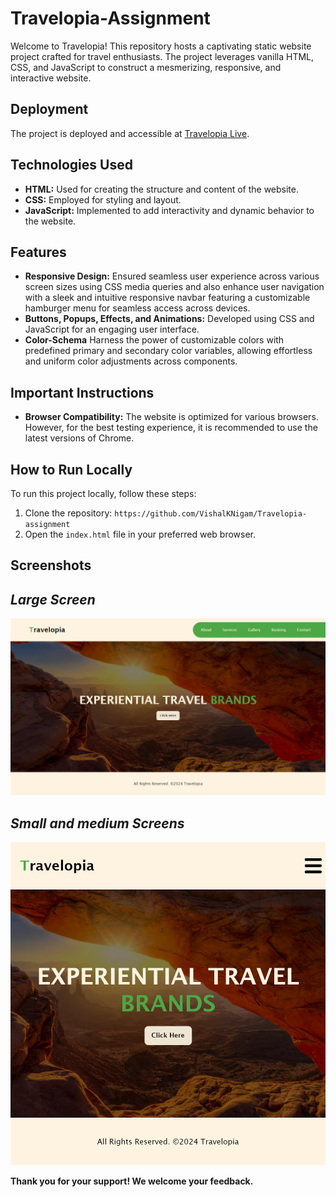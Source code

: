 # Travelopia-Assignment

Welcome to Travelopia! This repository hosts a captivating static website project crafted for travel enthusiasts. The project leverages vanilla HTML, CSS, and JavaScript to construct a mesmerizing, responsive, and interactive website.

## Deployment

The project is deployed and accessible at [Travelopia Live](https://65cdf920ad5f4bb377153753--wonderful-bonbon-0b40a7.netlify.app/#).

## Technologies Used

- **HTML:** Used for creating the structure and content of the website.
- **CSS:** Employed for styling and layout.
- **JavaScript:** Implemented to add interactivity and dynamic behavior to the website.

## Features

- **Responsive Design:** Ensured seamless user experience across various screen sizes using CSS media queries and also enhance user navigation with a sleek and intuitive responsive navbar featuring a customizable hamburger menu for seamless access across devices. 
- **Buttons, Popups, Effects, and Animations:** Developed using CSS and JavaScript for an engaging user interface.
- **Color-Schema** Harness the power of customizable colors with predefined primary and secondary color variables, allowing effortless and uniform color adjustments across components.

## Important Instructions

- **Browser Compatibility:** The website is optimized for various browsers. However, for the best testing experience, it is recommended to use the latest versions of Chrome.

## How to Run Locally

To run this project locally, follow these steps:

1. Clone the repository: `https://github.com/VishalKNigam/Travelopia-assignment`
2. Open the `index.html` file in your preferred web browser.

## Screenshots

## **_Large Screen_**

<img width="1075" alt="large-screen-screenshot" src="https://github.com/VishalKNigam/Travelopia-assignment/blob/main/images/large.png?raw=true">

## **_Small and medium Screens_**

<img width="1075" alt="small-medium-screen-screenshot" src="https://github.com/VishalKNigam/Travelopia-assignment/blob/main/images/small-medium.png?raw=true">

**Thank you for your support! We welcome your feedback.**

